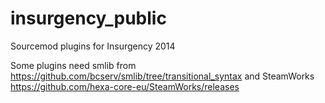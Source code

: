# insurgency_public
Sourcemod plugins for Insurgency 2014

Some plugins need smlib from https://github.com/bcserv/smlib/tree/transitional_syntax and SteamWorks https://github.com/hexa-core-eu/SteamWorks/releases
